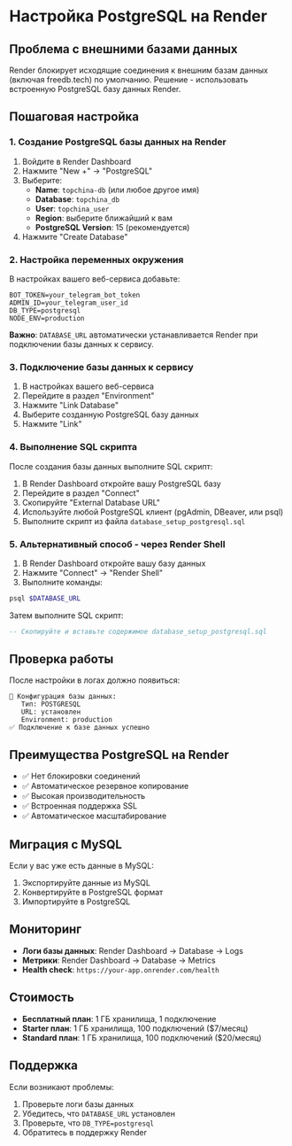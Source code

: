 # Настройка PostgreSQL на Render

## Проблема с внешними базами данных

Render блокирует исходящие соединения к внешним базам данных (включая freedb.tech) по умолчанию. Решение - использовать встроенную PostgreSQL базу данных Render.

## Пошаговая настройка

### 1. Создание PostgreSQL базы данных на Render

1. Войдите в Render Dashboard
2. Нажмите "New +" → "PostgreSQL"
3. Выберите:
   - **Name**: `topchina-db` (или любое другое имя)
   - **Database**: `topchina_db`
   - **User**: `topchina_user`
   - **Region**: выберите ближайший к вам
   - **PostgreSQL Version**: 15 (рекомендуется)
4. Нажмите "Create Database"

### 2. Настройка переменных окружения

В настройках вашего веб-сервиса добавьте:

```
BOT_TOKEN=your_telegram_bot_token
ADMIN_ID=your_telegram_user_id
DB_TYPE=postgresql
NODE_ENV=production
```

**Важно**: `DATABASE_URL` автоматически устанавливается Render при подключении базы данных к сервису.

### 3. Подключение базы данных к сервису

1. В настройках вашего веб-сервиса
2. Перейдите в раздел "Environment"
3. Нажмите "Link Database"
4. Выберите созданную PostgreSQL базу данных
5. Нажмите "Link"

### 4. Выполнение SQL скрипта

После создания базы данных выполните SQL скрипт:

1. В Render Dashboard откройте вашу PostgreSQL базу
2. Перейдите в раздел "Connect"
3. Скопируйте "External Database URL"
4. Используйте любой PostgreSQL клиент (pgAdmin, DBeaver, или psql)
5. Выполните скрипт из файла `database_setup_postgresql.sql`

### 5. Альтернативный способ - через Render Shell

1. В Render Dashboard откройте вашу базу данных
2. Нажмите "Connect" → "Render Shell"
3. Выполните команды:

```bash
psql $DATABASE_URL
```

Затем выполните SQL скрипт:

```sql
-- Скопируйте и вставьте содержимое database_setup_postgresql.sql
```

## Проверка работы

После настройки в логах должно появиться:

```
🔧 Конфигурация базы данных:
   Тип: POSTGRESQL
   URL: установлен
   Environment: production
✅ Подключение к базе данных успешно
```

## Преимущества PostgreSQL на Render

- ✅ Нет блокировки соединений
- ✅ Автоматическое резервное копирование
- ✅ Высокая производительность
- ✅ Встроенная поддержка SSL
- ✅ Автоматическое масштабирование

## Миграция с MySQL

Если у вас уже есть данные в MySQL:

1. Экспортируйте данные из MySQL
2. Конвертируйте в PostgreSQL формат
3. Импортируйте в PostgreSQL

## Мониторинг

- **Логи базы данных**: Render Dashboard → Database → Logs
- **Метрики**: Render Dashboard → Database → Metrics
- **Health check**: `https://your-app.onrender.com/health`

## Стоимость

- **Бесплатный план**: 1 ГБ хранилища, 1 подключение
- **Starter план**: 1 ГБ хранилища, 100 подключений ($7/месяц)
- **Standard план**: 1 ГБ хранилища, 100 подключений ($20/месяц)

## Поддержка

Если возникают проблемы:

1. Проверьте логи базы данных
2. Убедитесь, что `DATABASE_URL` установлен
3. Проверьте, что `DB_TYPE=postgresql`
4. Обратитесь в поддержку Render
